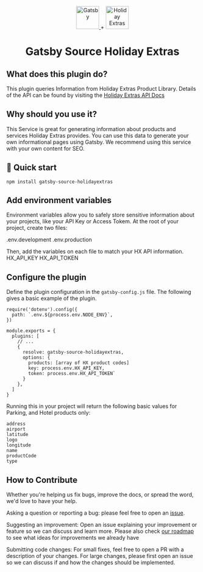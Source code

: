 <p align="center">
  <a href="https://www.gatsbyjs.com">
    <img alt="Gatsby" src="https://www.gatsbyjs.com/Gatsby-Monogram.svg" width="60" />
  </a>
  +
  <a href="https://www.holidayextras.com">
  <img alt="Holiday Extras" src="https://dmy0b9oeprz0f.cloudfront.net/holidayextras.co.uk/brand-guidelines/logo-tags/svg/robot-2.svg" width="60px">
  </a>
</p>
<h1 align="center">
  Gatsby Source Holiday Extras
</h1>

## What does this plugin do?

This plugin queries Information from Holiday Extras Product Library.
Details of the API can be found by visiting the [Holiday Extras API Docs](https://docs.holidayextras.co.uk/hxapi/productlibrary/)

## Why should you use it?

This Service is great for generating information about products and services Holiday Extras provides. You can use this data to generate your own informational pages using Gatsby. We recommend using this service with your own content for SEO.

## 🚀 Quick start

```shell
npm install gatsby-source-holidayextras
```

## Add environment variables

Environment variables allow you to safely store sensitive information about your projects, like your API Key or Access Tokem. At the root of your project, create two files:

.env.development
.env.production

Then, add the variables on each file to match your HX API information.
HX_API_KEY
HX_API_TOKEN

## Configure the plugin

Define the plugin configuration in the `gatsby-config.js` file. The following gives a basic example of the plugin.

```shell
require('dotenv').config({
  path: `.env.${process.env.NODE_ENV}`,
})

module.exports = {
  plugins: [
    // ...
    {
      resolve: gatsby-source-holidayextras,
      options: {
        products: [array of HX product codes]
        key: process.env.HX_API_KEY,
        token: process.env.HX_API_TOKEN`
      }
    },
  ]
}
```

Running this in your project will return the following basic values for Parking, and Hotel products only:

```
address
airport
latitude
logo
longitude
name
productCode
type
```

## How to Contribute

Whether you're helping us fix bugs, improve the docs, or spread the word, we'd love to have your help.

Asking a question or reporting a bug: please feel free to open an [issue](https://github.com/the-juniper-studio/gatsby-source-holidayextras/issues).

Suggesting an improvement: Open an issue explaining your improvement or feature so we can discuss and learn more. Please also check [our roadmap](roadmap) to see what ideas for improvements we already have

Submitting code changes: For small fixes, feel free to open a PR with a description of your changes. For large changes, please first open an issue so we can discuss if and how the changes should be implemented.
